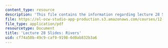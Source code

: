 ```yaml
---
content_type: resource
description: 'This file contains the information regarding lecture 28 Slides: Rivers.'
file: https://ol-ocw-studio-app-production.s3.amazonaws.com/courses/12-001-introduction-to-geology-fall-2013/cf74a58b49c9caf991986d0ab832b3a6_MIT12_001F13_Lec28Slides.pdf
file_type: application/pdf
resourcetype: Document
title: 'Lecture 28 Slides: Rivers'
uid: cf74a58b-49c9-caf9-9198-6d0ab832b3a6
---
```

